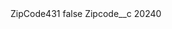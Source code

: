 <?xml version="1.0" encoding="UTF-8"?>
<CustomMetadata xmlns="http://soap.sforce.com/2006/04/metadata" xmlns:xsi="http://www.w3.org/2001/XMLSchema-instance" xmlns:xsd="http://www.w3.org/2001/XMLSchema">
    <label>ZipCode431</label>
    <protected>false</protected>
    <values>
        <field>Zipcode__c</field>
        <value xsi:type="xsd:string">20240</value>
    </values>
</CustomMetadata>
